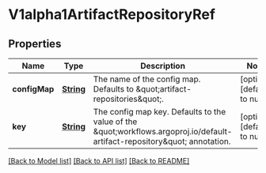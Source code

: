 # V1alpha1ArtifactRepositoryRef
## Properties

Name | Type | Description | Notes
------------ | ------------- | ------------- | -------------
**configMap** | [**String**](string.md) | The name of the config map. Defaults to \&quot;artifact-repositories\&quot;. | [optional] [default to null]
**key** | [**String**](string.md) | The config map key. Defaults to the value of the \&quot;workflows.argoproj.io/default-artifact-repository\&quot; annotation. | [optional] [default to null]

[[Back to Model list]](../README.md#documentation-for-models) [[Back to API list]](../README.md#documentation-for-api-endpoints) [[Back to README]](../README.md)

